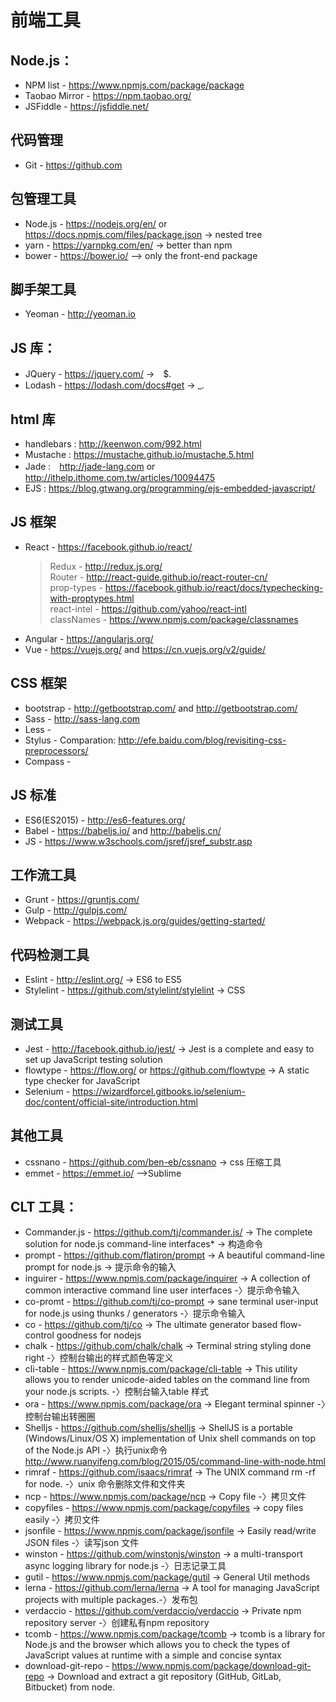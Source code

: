 # 前端工具
## Node.js：
 * NPM list - https://www.npmjs.com/package/package
 * Taobao Mirror - https://npm.taobao.org/
 * JSFiddle - https://jsfiddle.net/
 
 ## 代码管理
* Git - https://github.com

## 包管理工具
* Node.js - https://nodejs.org/en/ or https://docs.npmjs.com/files/package.json -> nested tree
* yarn - https://yarnpkg.com/en/ -> better than npm
* bower - https://bower.io/ --> only the front-end package

## 脚手架工具
* Yeoman - http://yeoman.io

## JS 库：
* JQuery - https://jquery.com/ ->　$.
* Lodash - https://lodash.com/docs#get -> _.

## html 库
 * handlebars : http://keenwon.com/992.html
 * Mustache : https://mustache.github.io/mustache.5.html
 * Jade :　http://jade-lang.com or http://ithelp.ithome.com.tw/articles/10094475
 * EJS : https://blog.gtwang.org/programming/ejs-embedded-javascript/


## JS 框架
* React - https://facebook.github.io/react/     
  > Redux - http://redux.js.org/    
  > Router - http://react-guide.github.io/react-router-cn/    
  > prop-types - https://facebook.github.io/react/docs/typechecking-with-proptypes.html    
  > react-intel - https://github.com/yahoo/react-intl   
  > classNames - https://www.npmjs.com/package/classnames    
* Angular - https://angularjs.org/
* Vue - https://vuejs.org/ and https://cn.vuejs.org/v2/guide/

## CSS 框架
* bootstrap - http://getbootstrap.com/ and http://getbootstrap.com/
* Sass - http://sass-lang.com
* Less - 
* Stylus - 
Comparation: http://efe.baidu.com/blog/revisiting-css-preprocessors/
* Compass - 

## JS 标准
* ES6(ES2015) - http://es6-features.org/
* Babel - https://babeljs.io/ and http://babeljs.cn/
* JS - https://www.w3schools.com/jsref/jsref_substr.asp

## 工作流工具
* Grunt - https://gruntjs.com/
* Gulp - http://gulpjs.com/
* Webpack - https://webpack.js.org/guides/getting-started/

## 代码检测工具
* Eslint - http://eslint.org/ -> ES6 to ES5
* Stylelint - https://github.com/stylelint/stylelint -> CSS

## 测试工具
* Jest - http://facebook.github.io/jest/ -> Jest is a complete and easy to set up JavaScript testing solution
* flowtype - https://flow.org/ or https://github.com/flowtype -> A static type checker for JavaScript
* Selenium - https://wizardforcel.gitbooks.io/selenium-doc/content/official-site/introduction.html

## 其他工具
* cssnano - https://github.com/ben-eb/cssnano -> css 压缩工具
* emmet - https://emmet.io/ -->Sublime

## CLT 工具：
* Commander.js - https://github.com/tj/commander.js/ -> The complete solution for node.js command-line interfaces* -> 构造命令
* prompt - https://github.com/flatiron/prompt -> A beautiful command-line prompt for node.js -> 提示命令的输入
* inguirer - https://www.npmjs.com/package/inquirer -> A collection of common interactive command line user interfaces -〉提示命令输入
* co-promt - https://github.com/tj/co-prompt -> sane terminal user-input for node.js using thunks / generators -〉提示命令输入
* co - https://github.com/tj/co -> The ultimate generator based flow-control goodness for nodejs 
* chalk - https://github.com/chalk/chalk -> Terminal string styling done right -〉控制台输出的样式颜色等定义
* cli-table - https://www.npmjs.com/package/cli-table -> This utility allows you to render unicode-aided tables on the command line from your node.js scripts. -〉控制台输入table 样式
* ora - https://www.npmjs.com/package/ora -> Elegant terminal spinner -〉控制台输出转圈圈
* Shelljs - https://github.com/shelljs/shelljs -> ShellJS is a portable (Windows/Linux/OS X) implementation of Unix shell commands on top of the Node.js API -〉执行unix命令
http://www.ruanyifeng.com/blog/2015/05/command-line-with-node.html
* rimraf - https://github.com/isaacs/rimraf -> The UNIX command rm -rf for node. -〉unix 命令删除文件和文件夹
* ncp - https://www.npmjs.com/package/ncp -> Copy file -〉拷贝文件
* copyfiles - https://www.npmjs.com/package/copyfiles -> copy files easily -〉拷贝文件
* jsonfile - https://www.npmjs.com/package/jsonfile -> Easily read/write JSON files -〉读写json 文件
* winston - https://github.com/winstonjs/winston -> a multi-transport async logging library for node.js -〉日志记录工具
* gutil - https://www.npmjs.com/package/gutil -> General Util methods
* lerna - https://github.com/lerna/lerna -> A tool for managing JavaScript projects with multiple packages.-〉发布包
* verdaccio - https://github.com/verdaccio/verdaccio -> Private npm repository server -〉创建私有npm repository
* tcomb - https://www.npmjs.com/package/tcomb -> tcomb is a library for Node.js and the browser which allows you to check the types of JavaScript values at runtime with a simple and concise syntax
* download-git-repo - https://www.npmjs.com/package/download-git-repo -> Download and extract a git repository (GitHub, GitLab, Bitbucket) from node.

